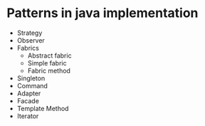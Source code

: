 # Patterns in java implementation

- Strategy
- Observer
- Fabrics
  - Abstract fabric
  - Simple fabric
  - Fabric method
- Singleton
- Command
- Adapter
- Facade
- Template Method
- Iterator
